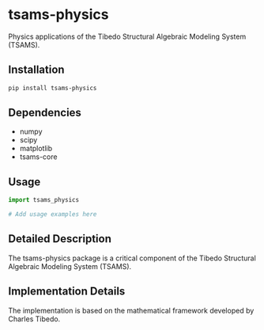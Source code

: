# tsams-physics

Physics applications of the Tibedo Structural Algebraic Modeling System (TSAMS).

## Installation

```bash
pip install tsams-physics
```

## Dependencies

- numpy
- scipy
- matplotlib
- tsams-core

## Usage

```python
import tsams_physics

# Add usage examples here
```


## Detailed Description

The tsams-physics package is a critical component of the Tibedo Structural Algebraic Modeling System (TSAMS).



## Implementation Details

The implementation is based on the mathematical framework developed by Charles Tibedo.

